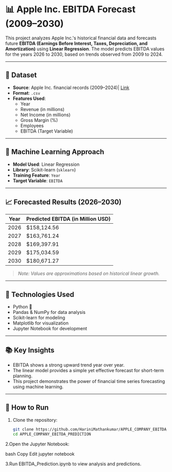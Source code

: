 # 📊 Apple Inc. EBITDA Forecast (2009–2030)

This project analyzes Apple Inc.'s historical financial data and forecasts future **EBITDA (Earnings Before Interest, Taxes, Depreciation, and Amortization)** using **Linear Regression**. The model predicts EBITDA values for the years 2026 to 2030, based on trends observed from 2009 to 2024.

---

## 📁 Dataset

- **Source**: Apple Inc. financial records (2009–2024)| <a href="https://github.com/HariniMathankumar/APPLE_COMPANY_EBITDA_PREDICTION/blob/main/Apple%202009-2024.csv">Link</a>
- **Format**: `.csv`
- **Features Used**:
  - Year
  - Revenue (in millions)
  - Net Income (in millions)
  - Gross Margin (%)
  - Employees
  - EBITDA (Target Variable)

---

## 🧠 Machine Learning Approach

- **Model Used**: Linear Regression
- **Library**: Scikit-learn (`sklearn`)
- **Training Feature**: `Year`
- **Target Variable**: `EBITDA`

---

## 📈 Forecasted Results (2026–2030)

| Year | Predicted EBITDA (in Million USD) |
|------|-----------------------------------|
| 2026 | $158,124.56                       |
| 2027 | $163,761.24                       |
| 2028 | $169,397.91                       |
| 2029 | $175,034.59                       |
| 2030 | $180,671.27                       |

> _Note: Values are approximations based on historical linear growth._

---

## 📌 Technologies Used

- Python 🐍
- Pandas & NumPy for data analysis
- Scikit-learn for modeling
- Matplotlib for visualization
- Jupyter Notebook for development

---

## 📚 Key Insights

- EBITDA shows a strong upward trend year over year.
- The linear model provides a simple yet effective forecast for short-term planning.
- This project demonstrates the power of financial time series forecasting using machine learning.

---

## 🚀 How to Run

1. Clone the repository:
   ```bash
   git clone https://github.com/HariniMathankumar/APPLE_COMPANY_EBITDA_PREDICTION.git
   cd APPLE_COMPANY_EBITDA_PREDICTION
2.Open the Jupyter Notebook:

bash
Copy
Edit
jupyter notebook

3.Run EBITDA_Prediction.ipynb to view analysis and predictions.

